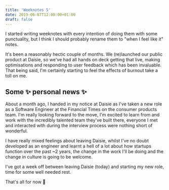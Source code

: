 ```yaml
---
title: 'Weeknotes 5'
date: 2019-06-07T12:00:00+01:00
draft: false
---
```


I started writing weeknotes with every intention of doing them with some punctuality, but I think I should probably rename them to "when I feel like it" notes.

It's been a reasonably hectic couple of months. We (re)launched our public product at Daisie, so we've had all hands on deck getting that live, making optimisations and responding to user feedback which has been invaluable. That being said, I'm certainly starting to feel the effects of burnout take a toll on me.

## Some ✨ personal news ✨

About a month ago, I handed in my notice at Daisie as I've taken a new role as a Software Engineer at the Financial Times on the consumer products team. I'm really looking forward to the move, I'm excited to learn from and work with the incredibly talented team they've built there, everyone I met and interacted with during the interview process were nothing short of wonderful.

I have really mixed feelings about leaving Daisie, whilst I've no doubt developed as an engineer and learnt a hell of a lot about how startups function over the past ~2 years, the change in the work I'll be doing and the change in culture is going to be welcome.

I've got a week off between leaving Daisie (today) and starting my new role, time for some well needed rest.

That's all for now 👋
